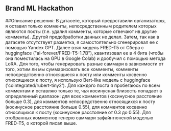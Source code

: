 ﻿## Brand ML Hackathon
##Описание решения:
В датасете, который предоставили организаторы, я оставил только комменты, непосредственным родителем которых являются посты (т.е. удалил комменты, которые отвечают нв другие комменты). Другой предобработки данных не делал. Затем, так как в датасете отсутствует разметка, я самостоятельно сгенерировал ее с помощью Yandex GPT. Далее взял модель FRED-T5 от Сбера с huggingface ("ai-forever/FRED-T5-1.7B"), квантизовал ее в 4 бита (чтобы она поместилась на GPU в Google Colab) и дообучил с помощью метода LoRA.
Для того, чтобы генерировать разные саммари в зависимости от того, хотим ли мы суммаризовать все комменты, комменты непосредственно относящиеся к посту или комменты косвенно относящиеся к посту, я использую Bert-like модель с huggingface ('cointegrated/rubert-tiny2'). Для каждого поста я пробегаюсь по всем комментам и оставляю только те, чья косинусная близость попадает в определенный диапазон: для всех комментов (косинусное расстояние больше 0.3), для комментов непосредственно относящихся к посту (косинусное расстояние больше 0.55), для комментов косвенно относящихся к посту (косинусное расстояние от 0.3 до 0.55). Для отобранных комментов генерю саммари зафайнтюненой моделью FRED-T5, о которой писал выше.

 
